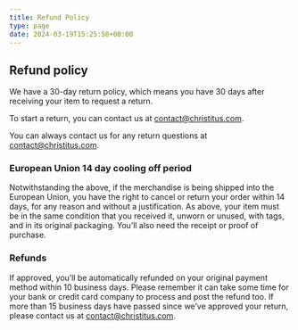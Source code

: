 ```yaml
---
title: Refund Policy
type: page
date: 2024-03-19T15:25:58+00:00
---
```

## Refund policy

We have a 30-day return policy, which means you have 30 days after receiving your item to request a return.

To start a return, you can contact us at contact@christitus.com. 

You can always contact us for any return questions at contact@christitus.com.

### European Union 14 day cooling off period

Notwithstanding the above, if the merchandise is being shipped into the European Union, you have the right to cancel or return your order within 14 days, for any reason and without a justification. As above, your item must be in the same condition that you received it, unworn or unused, with tags, and in its original packaging. You’ll also need the receipt or proof of purchase.

### Refunds

If approved, you’ll be automatically refunded on your original payment method within 10 business days. Please remember it can take some time for your bank or credit card company to process and post the refund too.
If more than 15 business days have passed since we’ve approved your return, please contact us at contact@christitus.com.
